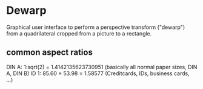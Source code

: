 # Dewarp

Graphical user interface to perform a perspective transform ("dewarp") from a quadrilateral cropped from a picture to a rectangle.

## common aspect ratios

DIN A: 1:sqrt(2) = 1.4142135623730951 (basically all normal paper sizes, DIN A, DIN B)
ID 1: 85.60 × 53.98 = 1.58577 (Creditcards, IDs, business cards, ...)
